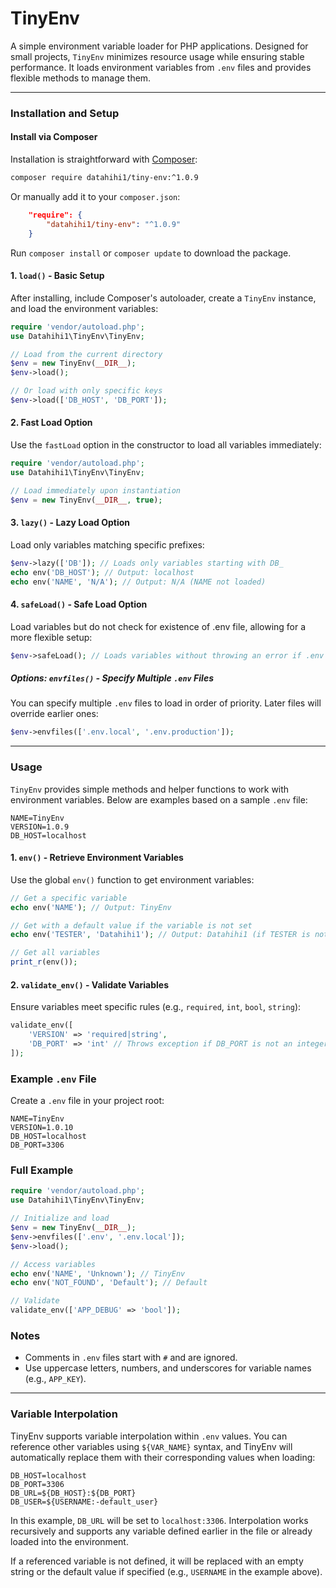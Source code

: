# TinyEnv

A simple environment variable loader for PHP applications. Designed for small projects, `TinyEnv` minimizes resource usage while ensuring stable performance. It loads environment variables from `.env` files and provides flexible methods to manage them.

---

### Installation and Setup

#### Install via Composer

Installation is straightforward with [Composer](https://getcomposer.org/):

```bash
composer require datahihi1/tiny-env:^1.0.9
```

Or manually add it to your `composer.json`:

```json
    "require": {
        "datahihi1/tiny-env": "^1.0.9"
    }
```

Run `composer install` or `composer update` to download the package.

#### 1. `load()` - Basic Setup

After installing, include Composer's autoloader, create a `TinyEnv` instance, and load the environment variables:

```php
require 'vendor/autoload.php';
use Datahihi1\TinyEnv\TinyEnv;

// Load from the current directory
$env = new TinyEnv(__DIR__);
$env->load();

// Or load with only specific keys
$env->load(['DB_HOST', 'DB_PORT']);
```

#### 2. Fast Load Option

Use the `fastLoad` option in the constructor to load all variables immediately:

```php
require 'vendor/autoload.php';
use Datahihi1\TinyEnv\TinyEnv;

// Load immediately upon instantiation
$env = new TinyEnv(__DIR__, true);
```
#### 3. `lazy()` - Lazy Load Option

Load only variables matching specific prefixes:

```php
$env->lazy(['DB']); // Loads only variables starting with DB_
echo env('DB_HOST'); // Output: localhost
echo env('NAME', 'N/A'); // Output: N/A (NAME not loaded)
```
#### 4. `safeLoad()` - Safe Load Option
Load variables but do not check for existence of .env file, allowing for a more flexible setup:

```php
$env->safeLoad(); // Loads variables without throwing an error if .env file is missing
```

##### Options: `envfiles()` - Specify Multiple `.env` Files

You can specify multiple `.env` files to load in order of priority. Later files will override earlier ones:

```php
$env->envfiles(['.env.local', '.env.production']);
```

---

### Usage

`TinyEnv` provides simple methods and helper functions to work with environment variables. Below are examples based on a sample `.env` file:

```
NAME=TinyEnv
VERSION=1.0.9
DB_HOST=localhost
```

#### 1. `env()` - Retrieve Environment Variables

Use the global `env()` function to get environment variables:

```php
// Get a specific variable
echo env('NAME'); // Output: TinyEnv

// Get with a default value if the variable is not set
echo env('TESTER', 'Datahihi1'); // Output: Datahihi1 (if TESTER is not defined)

// Get all variables
print_r(env());
```

#### 2. `validate_env()` - Validate Variables

Ensure variables meet specific rules (e.g., `required`, `int`, `bool`, `string`):

```php
validate_env([
    'VERSION' => 'required|string',
    'DB_PORT' => 'int' // Throws exception if DB_PORT is not an integer
]);
```

### Example `.env` File

Create a `.env` file in your project root:

```
NAME=TinyEnv
VERSION=1.0.10
DB_HOST=localhost
DB_PORT=3306
```

### Full Example

```php
require 'vendor/autoload.php';
use Datahihi1\TinyEnv\TinyEnv;

// Initialize and load
$env = new TinyEnv(__DIR__);
$env->envfiles(['.env', '.env.local']);
$env->load();

// Access variables
echo env('NAME', 'Unknown'); // TinyEnv
echo env('NOT_FOUND', 'Default'); // Default

// Validate
validate_env(['APP_DEBUG' => 'bool']);

```

### Notes

- Comments in `.env` files start with `#` and are ignored.
- Use uppercase letters, numbers, and underscores for variable names (e.g., `APP_KEY`).
---

### Variable Interpolation

TinyEnv supports variable interpolation within `.env` values. You can reference other variables using `${VAR_NAME}` syntax, and TinyEnv will automatically replace them with their corresponding values when loading:

```
DB_HOST=localhost
DB_PORT=3306
DB_URL=${DB_HOST}:${DB_PORT}
DB_USER=${USERNAME:-default_user}
```

In this example, `DB_URL` will be set to `localhost:3306`. Interpolation works recursively and supports any variable defined earlier in the file or already loaded into the environment.

If a referenced variable is not defined, it will be replaced with an empty string or the default value if specified (e.g., `USERNAME` in the example above).